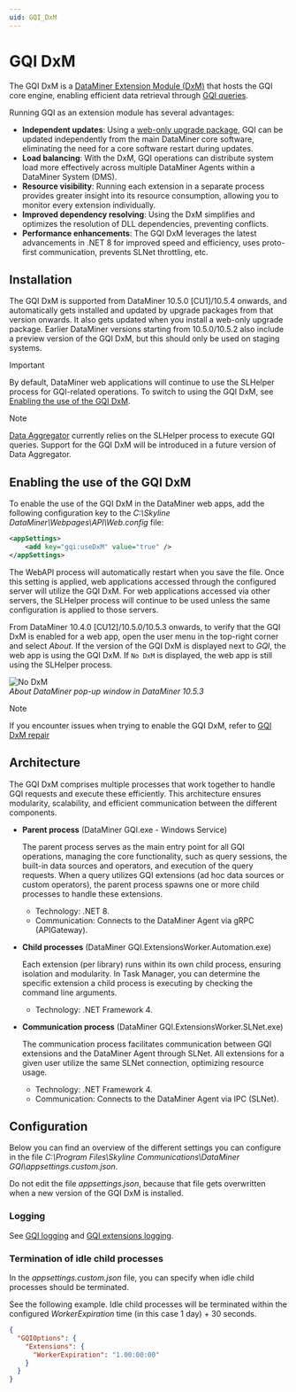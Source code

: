 ```yaml
---
uid: GQI_DxM
---
```


# GQI DxM

The GQI DxM is a [DataMiner Extension Module (DxM)](xref:DataMinerExtensionModules) that hosts the GQI core engine, enabling efficient data retrieval through [GQI queries](xref:About_GQI).

Running GQI as an extension module has several advantages:

- **Independent updates**: Using a [web-only upgrade package](xref:Upgrading_Downgrading_Webapps), GQI can be updated independently from the main DataMiner core software, eliminating the need for a core software restart during updates.
- **Load balancing**: With the DxM, GQI operations can distribute system load more effectively across multiple DataMiner Agents within a DataMiner System (DMS).
- **Resource visibility**: Running each extension in a separate process provides greater insight into its resource consumption, allowing you to monitor every extension individually.
- **Improved dependency resolving**: Using the DxM simplifies and optimizes the resolution of DLL dependencies, preventing conflicts.
- **Performance enhancements**: The GQI DxM leverages the latest advancements in .NET 8 for improved speed and efficiency, uses proto-first communication, prevents SLNet throttling, etc.

## Installation

The GQI DxM is supported from DataMiner 10.5.0 [CU1]/10.5.4 onwards, and automatically gets installed and updated by upgrade packages from that version onwards. It also gets updated when you install a web-only upgrade package.<!-- RN 41811 --> Earlier DataMiner versions starting from 10.5.0/10.5.2 also include a preview version of the GQI DxM, but this should only be used on staging systems.

> [!IMPORTANT]
> By default, DataMiner web applications will continue to use the SLHelper process for GQI-related operations. To switch to using the GQI DxM, see [Enabling the use of the GQI DxM](#enabling-the-use-of-the-gqi-dxm).

> [!NOTE]
> [Data Aggregator](xref:Data_Aggregator_DxM) currently relies on the SLHelper process to execute GQI queries. Support for the GQI DxM will be introduced in a future version of Data Aggregator.

## Enabling the use of the GQI DxM

To enable the use of the GQI DxM in the DataMiner web apps, add the following configuration key to the *C:\\Skyline DataMiner\\Webpages\\API\\Web.config* file:

```xml
<appSettings>
    <add key="gqi:useDxM" value="true" />
</appSettings>
```

The WebAPI process will automatically restart when you save the file. Once this setting is applied, web applications accessed through the configured server will utilize the GQI DxM. For web applications accessed via other servers, the SLHelper process will continue to be used unless the same configuration is applied to those servers.

From DataMiner 10.4.0 [CU12]/10.5.0/10.5.3 onwards<!--RN 42003-->, to verify that the GQI DxM is enabled for a web app, open the user menu in the top-right corner and select *About*. If the version of the GQI DxM is displayed next to *GQI*, the web app is using the GQI DxM. If `No DxM` is displayed, the web app is still using the SLHelper process.

![No DxM](~/user-guide/images/NoDxM.png)<br>*About DataMiner pop-up window in DataMiner 10.5.3*

> [!NOTE]
> If you encounter issues when trying to enable the GQI DxM, refer to [GQI DxM repair](xref:Investigating_Web_Issues#gqi-dxm-repair)

## Architecture

The GQI DxM comprises multiple processes that work together to handle GQI requests and execute these efficiently. This architecture ensures modularity, scalability, and efficient communication between the different components.

- **Parent process** (DataMiner GQI.exe - Windows Service)

  The parent process serves as the main entry point for all GQI operations, managing the core functionality, such as query sessions, the built-in data sources and operators, and execution of the query requests. When a query utilizes GQI extensions (ad hoc data sources or custom operators), the parent process spawns one or more child processes to handle these extensions.

  - Technology: .NET 8.
  - Communication: Connects to the DataMiner Agent via gRPC (APIGateway).

- **Child processes** (DataMiner GQI.ExtensionsWorker.Automation.exe)

  Each extension (per library) runs within its own child process, ensuring isolation and modularity. In Task Manager, you can determine the specific extension a child process is executing by checking the command line arguments.

  - Technology: .NET Framework 4.

- **Communication process** (DataMiner GQI.ExtensionsWorker.SLNet.exe)

  The communication process facilitates communication between GQI extensions and the DataMiner Agent through SLNet. All extensions for a given user utilize the same SLNet connection, optimizing resource usage.

  - Technology: .NET Framework 4.
  - Communication: Connects to the DataMiner Agent via IPC (SLNet).

## Configuration

Below you can find an overview of the different settings you can configure in the file *C:\\Program Files\\Skyline Communications\\DataMiner GQI\\appsettings.custom.json*.

Do not edit the file *appsettings.json*, because that file gets overwritten when a new version of the GQI DxM is installed.

### Logging

See [GQI logging](xref:GQI_Logging) and [GQI extensions logging](xref:GQI_Extensions_Logging).

### Termination of idle child processes

In the *appsettings.custom.json* file, you can specify when idle child processes should be terminated.

See the following example. Idle child processes will be terminated within the configured *WorkerExpiration* time (in this case 1 day) + 30 seconds.

```json
{
  "GQIOptions": {
    "Extensions": {
      "WorkerExpiration": "1.00:00:00"
    }
  }
}
```
